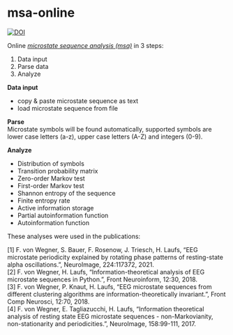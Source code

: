 # msa-online

[![DOI](https://zenodo.org/badge/359403677.svg)](https://zenodo.org/badge/latestdoi/359403677)

Online [*microstate sequence analysis (msa)*](https://frederic-vw.github.io/msa-online/) in 3 steps:  

1. Data input
2. Parse data
3. Analyze

**Data input**  
- copy & paste microstate sequence as text
- load microstate sequence from file

**Parse**  
Microstate symbols will be found automatically, supported symbols are lower case letters (a-z), upper case letters (A-Z) and integers (0-9).  

**Analyze**  
* Distribution of symbols
* Transition probability matrix
* Zero-order Markov test
* First-order Markov test
* Shannon entropy of the sequence
* Finite entropy rate
* Active information storage
* Partial autoinformation function
* Autoinformation function

These analyses were used in the publications:

[1] F. von Wegner, S. Bauer, F. Rosenow, J. Triesch, H. Laufs, “EEG microstate periodicity explained by rotating phase patterns 
    of resting-state alpha oscillations.”, NeuroImage, 224:117372, 2021.  
[2] F. von Wegner, H. Laufs, “Information-theoretical analysis of EEG microstate sequences in Python.”, Front Neuroinform, 12:30, 2018.  
[3] F. von Wegner, P. Knaut, H. Laufs, “EEG microstate sequences from different clustering algorithms are information-theoretically 
    invariant.”, Front Comp Neurosci, 12:70, 2018.  
[4] F. von Wegner, E. Tagliazucchi, H. Laufs, “Information theoretical analysis of resting state EEG microstate sequences - 
    non-Markovianity, non-stationarity and periodicities.”, NeuroImage, 158:99-111, 2017.
